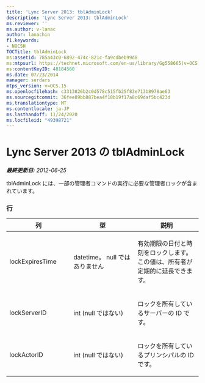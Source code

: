 ```yaml
---
title: 'Lync Server 2013: tblAdminLock'
description: 'Lync Server 2013: tblAdminLock'
ms.reviewer: ''
ms.author: v-lanac
author: lanachin
f1.keywords:
- NOCSH
TOCTitle: tblAdminLock
ms:assetid: 785a43c0-6892-474c-821c-fa9cdbeb99d8
ms:mtpsurl: https://technet.microsoft.com/en-us/library/Gg558665(v=OCS.15)
ms:contentKeyID: 48184560
ms.date: 07/23/2014
manager: serdars
mtps_version: v=OCS.15
ms.openlocfilehash: c3313826b2c0d578c515fb25f83e713b8978ae63
ms.sourcegitcommit: 36fee89bb887bea4f18b19f17a8c69daf5bc423d
ms.translationtype: MT
ms.contentlocale: ja-JP
ms.lasthandoff: 11/24/2020
ms.locfileid: "49398721"
---
```

# <a name="tbladminlock-in-lync-server-2013"></a>Lync Server 2013 の tblAdminLock

<div data-xmlns="http://www.w3.org/1999/xhtml">

<div class="topic" data-xmlns="http://www.w3.org/1999/xhtml" data-msxsl="urn:schemas-microsoft-com:xslt" data-cs="https://msdn.microsoft.com/">

<div data-asp="https://msdn2.microsoft.com/asp">



</div>

<div id="mainSection">

<div id="mainBody">

<span> </span>

_**最終更新日:** 2012-06-25_

tblAdminLock には、一部の管理者コマンドの実行に必要な管理者ロックが含まれています。

### <a name="columns"></a>行

<table>
<colgroup>
<col style="width: 33%" />
<col style="width: 33%" />
<col style="width: 33%" />
</colgroup>
<thead>
<tr class="header">
<th>列</th>
<th>型</th>
<th>説明</th>
</tr>
</thead>
<tbody>
<tr class="odd">
<td><p>lockExpiresTime</p></td>
<td><p>datetime。 null ではありません</p></td>
<td><p>有効期限の日付と時刻をロックします。 この値は、所有者が定期的に延長できます。</p></td>
</tr>
<tr class="even">
<td><p>lockServerID</p></td>
<td><p>int (null ではない)</p></td>
<td><p>ロックを所有しているサーバーの ID です。</p></td>
</tr>
<tr class="odd">
<td><p>lockActorID</p></td>
<td><p>int (null ではない)</p></td>
<td><p>ロックを所有しているプリンシパルの ID です。</p></td>
</tr>
</tbody>
</table>


</div>

<span> </span>

</div>

</div>

</div>

